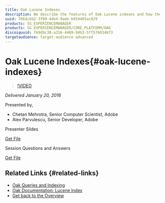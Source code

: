 ```yaml
---
title: Oak Lucene Indexes
description: We describe the features of Oak Lucene indexes and how they can be used to get your queries perform better. In the second part we will talk about how asynchronous indexing works in general and how it can be monitored.
uuid: 7664c6b2-3f09-4de4-9ade-b934465ac829
products: SG_EXPERIENCEMANAGER
products: SG_EXPERIENCEMANAGER/CORE_PLATFORM/OAK
discoiquuid: f69d9c38-a316-4409-94b3-5ff576034bf3
targetaudience: target-audience advanced
---
```


# Oak Lucene Indexes{#oak-lucene-indexes}

>[!VIDEO](https://video.tv.adobe.com/v/19303/?quality=9)

*Delivered January 20, 2016*

Presented by,

* Chetan Mehrotra, Senior Computer Scientist, Adobe
* Alex Parvulescu, Senior Developer, Adobe

Presenter Slides

[Get File](assets/aem-gems-012016-oak-lucene-indexes-async-local.pdf)

Session Questions and Answers

[Get File](assets/q-a-1-20-16-gem-session-oak-lucene-indexes.pdf)

## Related Links {#related-links}

* [Oak Queries and Indexing](https://docs.adobe.com/docs/en/aem/6-1/deploy/platform/queries-and-indexing.html)
* [Oak Documentation: Lucene Index](https://jackrabbit.apache.org/oak/docs/query/lucene.html)
* [Get back to the Overview](https://helpx.adobe.com/experience-manager/kt/eseminars/gems/aem-index.html)


